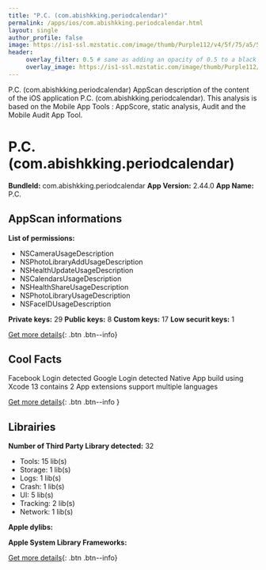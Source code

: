 ```yaml
---
title: "P.C. (com.abishkking.periodcalendar)"
permalink: /apps/ios/com.abishkking.periodcalendar.html
layout: single
author_profile: false
image: https://is1-ssl.mzstatic.com/image/thumb/Purple112/v4/5f/75/a5/5f75a512-2f6d-b1c7-dd1a-4612a1658d50/AppIcon-0-0-1x_U007emarketing-0-0-0-4-0-0-sRGB-0-0-0-GLES2_U002c0-512MB-85-220-0-0.png/512x512bb.jpg
header: 
     overlay_filter: 0.5 # same as adding an opacity of 0.5 to a black background
     overlay_image: https://is1-ssl.mzstatic.com/image/thumb/Purple112/v4/5f/75/a5/5f75a512-2f6d-b1c7-dd1a-4612a1658d50/AppIcon-0-0-1x_U007emarketing-0-0-0-4-0-0-sRGB-0-0-0-GLES2_U002c0-512MB-85-220-0-0.png/512x512bb.jpg
---
```

P.C. (com.abishkking.periodcalendar) AppScan description of the content of the iOS application P.C. (com.abishkking.periodcalendar). This analysis is based on the Mobile App Tools : AppScore, static analysis, Audit and the Mobile Audit App Tool.

# P.C. (com.abishkking.periodcalendar)

**BundleId:** com.abishkking.periodcalendar
**App Version:** 2.44.0
**App Name:** P.C.


## AppScan informations 

**List of permissions:** 
- NSCameraUsageDescription
- NSPhotoLibraryAddUsageDescription
- NSHealthUpdateUsageDescription
- NSCalendarsUsageDescription
- NSHealthShareUsageDescription
- NSPhotoLibraryUsageDescription
- NSFaceIDUsageDescription
  
  
**Private keys:** 29
**Public keys:** 8
**Custom keys:** 17
**Low securit keys:** 1
  
[Get more details](/pricing.html){: .btn .btn--info}

## Cool Facts

Facebook Login detected
Google Login detected
Native App
build using Xcode 13
contains 2 App extensions
support multiple languages
  
[Get more details](/pricing.html){: .btn .btn--info }

## Librairies 
**Number of Third Party Library detected:** 32
- Tools: 15 lib(s)
- Storage: 1 lib(s)
- Logs: 1 lib(s)
- Crash: 1 lib(s)
- UI: 5 lib(s)
- Tracking: 2 lib(s)
- Network: 1 lib(s)


**Apple dylibs:**


**Apple System Library Frameworks:**


  
[Get more details](/pricing.html){: .btn .btn--info}

